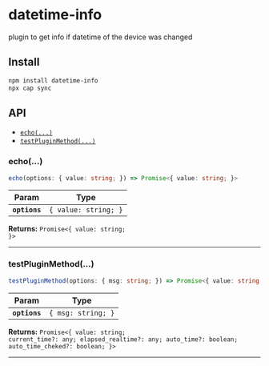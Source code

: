 # datetime-info

plugin to get info if datetime of the device was changed

## Install

```bash
npm install datetime-info
npx cap sync
```

## API

<docgen-index>

* [`echo(...)`](#echo)
* [`testPluginMethod(...)`](#testpluginmethod)

</docgen-index>

<docgen-api>
<!--Update the source file JSDoc comments and rerun docgen to update the docs below-->

### echo(...)

```typescript
echo(options: { value: string; }) => Promise<{ value: string; }>
```

| Param         | Type                            |
| ------------- | ------------------------------- |
| **`options`** | <code>{ value: string; }</code> |

**Returns:** <code>Promise&lt;{ value: string; }&gt;</code>

--------------------


### testPluginMethod(...)

```typescript
testPluginMethod(options: { msg: string; }) => Promise<{ value: string; current_time?: any; elapsed_realtime?: any; auto_time?: boolean; auto_time_cheked?: boolean; }>
```

| Param         | Type                          |
| ------------- | ----------------------------- |
| **`options`** | <code>{ msg: string; }</code> |

**Returns:** <code>Promise&lt;{ value: string; current_time?: any; elapsed_realtime?: any; auto_time?: boolean; auto_time_cheked?: boolean; }&gt;</code>

--------------------

</docgen-api>
